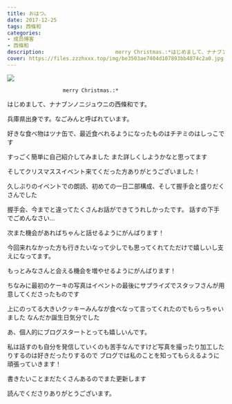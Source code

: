 ```yaml
---
title: おはつ。
date: 2017-12-25
tags: 西條和
categories: 
- 成员博客
- 西條和
description:                       merry Christmas.:*はじめまして、ナナブンノニジュウニの西條和です。兵庫県出身です。なごみんと呼ばれています。好きな食べ物はツ...
cover: https://files.zzzhxxx.top/img/be3503ae7404d107893bb4874c2a0.jpg 
---
```








![](https://files.zzzhxxx.top/img/be3503ae7404d107893bb4874c2a0.jpg)






                      merry Christmas.:*






はじめまして、ナナブンノニジュウニの西條和です。


兵庫県出身です。なごみんと呼ばれています。





好きな食べ物はツナ缶で、最近食べれるようになったものはチヂミのはしっこです






すっごく簡単に自己紹介してみました
また詳しくしようかなと思ってます






そしてクリスマススイベント来てくだった方ありがとうございました！



久しぶりのイベントでの朗読、初めての一日二部構成、そして握手会と盛りだくさんでした






握手会、今までと違ってたくさんお話ができてうれしかったです。
話すの下手でごめんなさい…



次また機会があればちゃんと話せるようにがんばります！






今回来れなかった方も行きたいなって少しでも思ってくれてただけで嬉しいし支えになってます。

もっとみなさんと会える機会を増やせるようにがんばります！







ちなみに最初のケーキの写真はイベントの最後にサプライズでスタッフさんが用意してくださったものです




上にのってる大きいクッキーみんなが食べなって言ってくれたのでもらっちゃいました
なんだか誕生日気分でした











あ、個人的にブログスタートとっても嬉しいんです。


私は話すのも自分を発信していくのも苦手なんですけど写真を撮ったり加工したりするのは好きだったりするので
ブログでは私のことを知ってもらえるように頑張っていきます！









書きたいことまだたくさんあるのでまた更新します



読んでくださりありがとうございます。


